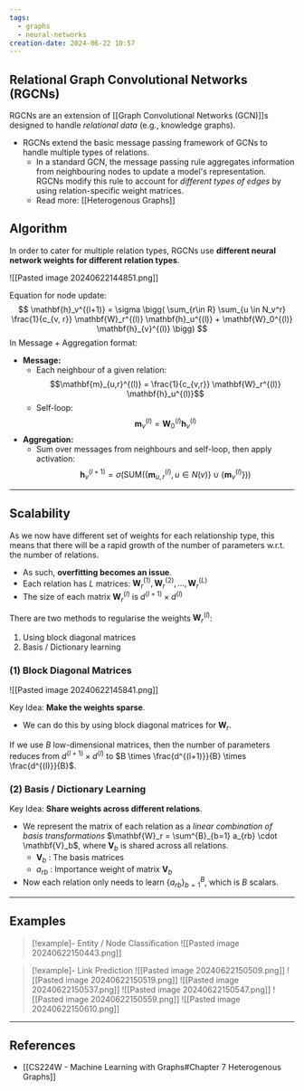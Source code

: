 ```yaml
---
tags:
  - graphs
  - neural-networks
creation-date: 2024-06-22 10:57
---
```

## Relational Graph Convolutional Networks (RGCNs)

RGCNs are an extension of [[Graph Convolutional Networks (GCN)]]s designed to handle *relational data* (e.g., knowledge graphs).
- RGCNs extend the basic message passing framework of GCNs to handle multiple types of relations.
	- In a standard GCN, the message passing rule aggregates information from neighbouring nodes to update a model's representation. RGCNs modify this rule to account for *different types of edges* by using relation-specific weight matrices.
	- Read more: [[Heterogenous Graphs]]

## Algorithm

In order to cater for multiple relation types, RGCNs use **different neural network weights for different relation types**.

![[Pasted image 20240622144851.png]]

Equation for node update:
$$
\mathbf{h}_v^{(l+1)} = \sigma \bigg( \sum_{r\in R} \sum_{u \in N_v^r} \frac{1}{c_{v, r}} \mathbf{W}_r^{(l)} \mathbf{h}_u^{(l)} + \mathbf{W}_0^{(l)} \mathbf{h}_{v}^{(l)} \bigg)
$$
In Message + Aggregation format:
- **Message:**
	- Each neighbour of a given relation:$$\mathbf{m}_{u,r}^{(l)} = \frac{1}{c_{v,r}} \mathbf{W}_r^{(l)} \mathbf{h}_u^{(l)}$$
	- Self-loop:$$\mathbf{m}_{v}^{(l)} = \mathbf{W}_0^{(l)}\mathbf{h}_v^{(l)}$$
- **Aggregation:**
	- Sum over messages from neighbours and self-loop, then apply activation:$$\mathbf{h}_v^{(l+1)} = \sigma \bigg( \text{SUM}\Big(\Big\{ \mathbf{m}_{u, r}^{(l)} , u\in N(v) \Big\} \cup \Big\{ \mathbf{m}_v^{(l)}\Big\}  \Big)\bigg)$$

---
## Scalability

As we now have different set of weights for each relationship type, this means that there will be a rapid growth of the number of parameters w.r.t. the number of relations. 
- As such, **overfitting becomes an issue**.
- Each relation has $L$ matrices: $\mathbf{W}_r^{(1)}, \mathbf{W}_r^{(2)}, ..., \mathbf{W}_r^{(L)}$
- The size of each matrix $\mathbf{W}_r^{(l)}$ is $d^{(l+1)} \times d^{(l)}$

There are two methods to regularise the weights $\mathbf{W}_r^{(l)}$:
1. Using block diagonal matrices
2. Basis / Dictionary learning

### (1) Block Diagonal Matrices

![[Pasted image 20240622145841.png]]

Key Idea: **Make the weights sparse**.
- We can do this by using block diagonal matrices for $\mathbf{W}_r$.

If we use $B$ low-dimensional matrices, then the number of parameters reduces from $d^{(l+1)} \times d^{(l)}$ to $B \times \frac{d^{(l+1)}}{B} \times \frac{d^{(l)}}{B}$.

### (2) Basis / Dictionary Learning

Key Idea: **Share weights across different relations**.
- We represent the matrix of each relation as a *linear combination of basis transformations* $\mathbf{W}_r = \sum^{B}_{b=1} a_{rb} \cdot \mathbf{V}_b$, where $\mathbf{V}_b$ is shared across all relations.
	- $\mathbf{V}_b$ : The basis matrices
	- $a_{rb}$ : Importance weight of matrix $\mathbf{V}_b$
- Now each relation only needs to learn $\{a_{rb}\}^{B}_{b=1}$, which is $B$ scalars.

---
## Examples

> [!example]- Entity / Node Classification
> ![[Pasted image 20240622150443.png]]

> [!example]- Link Prediction
> ![[Pasted image 20240622150509.png]]
> ![[Pasted image 20240622150519.png]]
> ![[Pasted image 20240622150537.png]]
> ![[Pasted image 20240622150547.png]]
> ![[Pasted image 20240622150559.png]]
> ![[Pasted image 20240622150610.png]]


---
## References

- [[CS224W - Machine Learning with Graphs#Chapter 7 Heterogenous Graphs]]